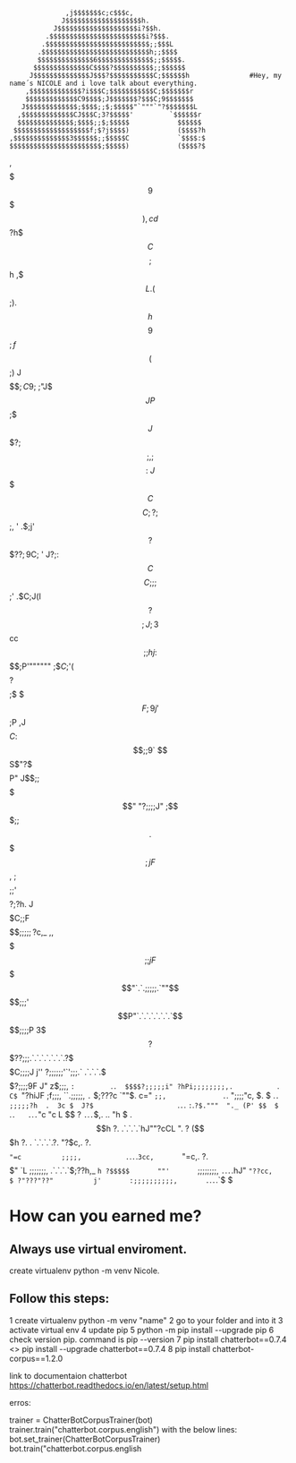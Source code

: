                   ,j$$$$$$$c;c$$$c,
                 J$$$$$$$$$$$$$$$$$$$h.
               J$$$$$$$$$$$$$$$$$$$$i?$$h.
             .$$$$$$$$$$$$$$$$$$$$$$$$i?$$$.
            .$$$$$$$$$$$$$$$$$$$$$$$$$$;;$$$L
           .$$$$$$$$$$$$$$$$$$$$$$$$$$$h;;$$$$
           $$$$$$$$$$$$$$6$$$$$$$$$$$$$$;;$$$$$.
          $$$$$$$$$$$$$$C$$$$?$$$$$$$$$$;;$$$$$$
         J$$$$$$$$$$$$$$J$$$?$$$$$$$$$$$C;$$$$$$h               #Hey, my name´s NICOLE and i love talk about everything.
        ,$$$$$$$$$$$$$?i$$$C;$$$$$$$$$$$C;$$$$$$$r
        $$$$$$$$$$$$$C9$$$$;J$$$$$$$?$$$C;9$$$$$$$
       J$$$$$$$$$$$$$;$$$$;;$;$$$$$"`"""`"?$$$$$$$L
      ,$$$$$$$$$$$$$CJ$$$C;3?$$$$$'         `$$$$$$r
      $$$$$$$$$$$$$$;$$$$;;$;$$$$$            $$$$$$
     $$$$$$$$$$$$$$$$$$$f;$?j$$$$)            ($$$$?h
    ,$$$$$$$$$$$$$$3$$$$$$;;$$$$$C            `$$$$:$
    $$$$$$$$$$$$$$$$$$$$$$$;$$$$$)            ($$$$?$
   ,$$$$$$$$$$$$$$$$$$$$$$$9$$$$$)       ,cd$$$$$$?h$
   $$$$$$$$$$$$$$C$$$$$$$$;$$$$$$h     ,$$$L. ($$$;$).
   $$$$$$$$$$$$$$h$$$$$$$$9$$$$$$$;   f$$$$$$$($$$;$)
  J$$$$$$$$$$$$$$$$$$$$$$$$$$$;C9$;  ;"J$$$JP  $$$;$$
  $$$$$$$$$$$$$$J$$$$$$$$$$$$?$;$$;, ;         $$$$:\
 J$$$$$$$$$$$$$C$$$$$$$$$$$$C;?;$$;, '        .$$;$j'
 $$$$$$$$$$$$$$?$$$$$$$$$$$$??;9$C;  '        J$?;$:
$$$$$$$$$$$$$$C$$$$$$$$$$$$C;;;$$;'          .$C;J(l
$$$$$$$$$$$$$$?$$$$$$$$$$$$;J;3$$ cc         $$;;hj:
$$$$$$$$$$$$$$$$$$$$$$$$$$$$$;$P'""""""     ;$$C;$'(
$$$$$$$$$$$$$?$$$$$$$$$$$$$$;$$             $$$F;9j'
$$$$$$$$$$$$$$$$$$$$$$$$$$$;$P  ,J$$$$$C   :$$$;;9`
$$$$$$$$$$$$$$$$$$$$$$$$$$S$"?$$$$$$$$$P"  J$$$;;$
$$$$$$$$$$$$$$$$$$$$$$$$$$$"   "?;;;;J"   ;$$$$;;$
$$$$$$$$$$$$$$$$$$$$$$$$$$               .$$$$$;jF
$$$$$$$$$$$$$$$$$$$$$$$$$$,             ;$$$$$;;$'
$$$$$$$$$$$$$$$$$$$$$$$$?;?h.          J$$$$$C;;F
$$$$$$$$$$$$$$$$$$$$$$$;;;;;?$c,_   ,,$$$$$$$;;jF
$$$$$$$$$$$$$$$$$$$$$"`.`.;;;;;.`""$$$$$$$$$;;;$'
$$$$$$$$$$$$$$$$$$P"`.`.`.`.`.`.`.`$$$$$$$$;;;;P
$3$$$$?$$$$$$$??;;;.`.`.`.`.`.`.`.?$$$$$$C;;;;J
 j''  ?;;;;;;'`';;;.`      .`.`.`.$$$$$$?;;;;9F
J"  z$;;;,       `:         `.`.  $$$$?;;;;;i"
   ?hPi;;;;;;;;,.           `.`   C$  `"?hiJF
      ;f;;;,  ``.;;;;;,     `.`   $;???c   `""$.
    c="    `;;,              .`.   ";;;;"c,    $.
   $                         .`.`   `;;;;;?h  .  3c
   $  J?$                     `.`.`.  `:`.`?$."""  "._
 (P' $$  $                      `.`.   .`.`.`"c       "c
  L  $$   ?                             `.`.`.`$,.  ..  "h
  $ .$$h   ?.                            .`.`.`.`hJ""?cCL ".
  ? ($$$h   ?.              .             `.`.`.`.?.     "?$c,.
  ?. $$$$    `"=c          ;;;;,           .`.`.`.`3cc,       `"=c,.
   ?.$$$$$"     `L         ;;;;;;;,          .`.`.`.`$;??h,_        `h
    ?$$$$$       ""'       `;;;;;;;;,         `.`.`.`.hJ"  `"??cc,    $
?"???"??"          j'       :;;;;;;;;;;,       .`.`.`.`$               $

# How can you earned me?
## Always use virtual enviroment.
  create virtualenv python -m venv Nicole.


## Follow this steps:
1 create virtualenv
	python -m venv "name"
2 go to your folder and into it
3 activate virtual env
4 update pip 
5 python -m pip install --upgrade pip
6 check version pip. command is pip --version
7 pip install chatterbot==0.7.4 <> pip install --upgrade chatterbot==0.7.4
8 pip install chatterbot-corpus==1.2.0


link to documentaion chatterbot 
https://chatterbot.readthedocs.io/en/latest/setup.html


erros:

trainer = ChatterBotCorpusTrainer(bot)
trainer.train("chatterbot.corpus.english")
with the below lines:
bot.set_trainer(ChatterBotCorpusTrainer)
bot.train("chatterbot.corpus.english
 

